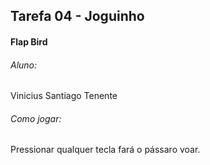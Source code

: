 ## Tarefa 04 - Joguinho ##

#### Flap Bird ####

###### Aluno: ######

Vinicius Santiago Tenente

###### Como jogar: ######

Pressionar qualquer tecla fará o pássaro voar.
